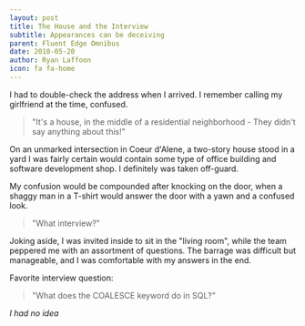 ```yaml
---
layout: post
title: The House and the Interview
subtitle: Appearances can be deceiving
parent: Fluent Edge Omnibus
date: 2010-05-20
author: Ryan Laffoon
icon: fa fa-home
---
```

I had to double-check the address when I arrived. I remember calling my girlfriend at the time, confused.

> "It's a house, in the middle of a residential neighborhood - They didn't say anything about this!"

On an unmarked intersection in Coeur d'Alene, a two-story house stood in a yard I was fairly certain would contain some type of office building and software development shop. I definitely was taken off-guard.

My confusion would be compounded after knocking on the door, when a shaggy man in a T-shirt would answer the door with a yawn and a confused look.

> "What interview?"

Joking aside, I was invited inside to sit in the "living room", while the team peppered me with an assortment of questions. The barrage was difficult but manageable, and I was comfortable with my answers in the end.

Favorite interview question: 
> "What does the COALESCE keyword do in SQL?"

_I had no idea_
